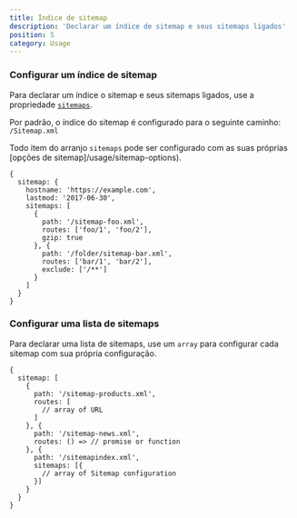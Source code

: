 ```yaml
---
title: Índice de sitemap
description: 'Declarar um índice de sitemap e seus sitemaps ligados'
position: 5
category: Usage
---
```


### Configurar um índice de sitemap

Para declarar um índice o sitemap e seus sitemaps ligados, use a propriedade [`sitemaps`](/usage/sitemap-options#sitemaps---array-of-object).

Por padrão, o índice do sitemap é configurado para o seguinte caminho: `/Sitemap.xml`

Todo item do arranjo `sitemaps` pode ser configurado com as suas próprias [opções de sitemap]/usage/sitemap-options).

```js[nuxt.config.js]
{
  sitemap: {
    hostname: 'https://example.com',
    lastmod: '2017-06-30',
    sitemaps: [
      {
        path: '/sitemap-foo.xml',
        routes: ['foo/1', 'foo/2'],
        gzip: true
      }, {
        path: '/folder/sitemap-bar.xml',
        routes: ['bar/1', 'bar/2'],
        exclude: ['/**']
      }
    ]
  }
}
```

### Configurar uma lista de sitemaps

Para declarar uma lista de sitemaps, use um `array` para configurar cada sitemap com sua própria configuração.

```js[nuxt.config.js]
{
  sitemap: [
    {
      path: '/sitemap-products.xml',
      routes: [
        // array of URL
      ]
    }, {
      path: '/sitemap-news.xml',
      routes: () => // promise or function
    }, {
      path: '/sitemapindex.xml',
      sitemaps: [{
        // array of Sitemap configuration
      }]
    }
  }
}
```
